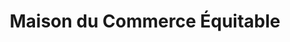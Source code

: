 ---
title: "Maison du Commerce Équitable"
url: /mouans-sartoux/maison-du-commerce-equitable/
shop: commodité
---